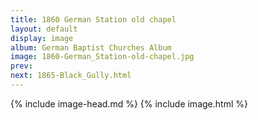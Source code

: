 ```yaml
---
title: 1860 German Station old chapel
layout: default
display: image
album: German Baptist Churches Album
image: 1860-German_Station-old-chapel.jpg
prev: 
next: 1865-Black_Gully.html
---
```

{% include image-head.md %}
{% include image.html %}